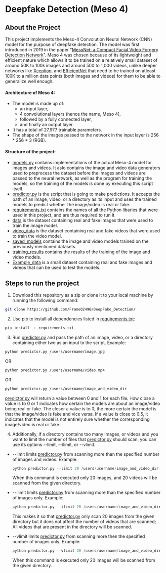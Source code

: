 # Deepfake Detection (Meso 4)


## About the Project
This project implements the Meso-4 Convolution Neural Network (CNN) model for the purpose of deepfake detection.
The model was first introduced in 2019 in the paper "[MesoNet: a Compact Facial Video Forgery Detection Network](https://arxiv.org/abs/1809.00888)".
Meso 4 was chosen because of its lightweight and efficient nature which allows it to be trained on a relatively small dataset of around 50K to 100k images and around 500 to 1,000 videos, unlike deeper networks like [Xception](https://arxiv.org/abs/1610.02357), and [EfficientNet](https://arxiv.org/abs/1905.11946) that need to be trained on atleast 100K to a million data points (both images and videos) for them to be able to generalize well enough.

#### Architecture of Meso 4:
* The model is made up of:
  * an input layer,
  * 4 convolutional layers (hence the name, Meso 4),
  * followed by a fully connected layer,
  * and finally an output layer.
* It has a total of 27,977 trainable parameters.
* The shape of the images passed to the network in the input layer is 256 * 256 * 3 (RGB).

#### Structure of the project:
* [models.py](https://github.com/Frame02496/DeepFake_Detection/blob/main/models.py) contains implementations of the actual Meso-4 model for images and videos. It aslo contains the image and video data generators used to preprocess the dataset before the images and videos are passed to the neural network, as well as the program for training the models, so the training of the models is done by executing this script itself.
* [predictor.py](https://github.com/Frame02496/DeepFake_Detection/blob/main/predictor.py) is the script that is going to make predictions. It accepts the path of an image, video, or a directory as its input and uses the trained models to predict whether the image/video is real or fake.
* [requirements.txt](https://github.com/Frame02496/DeepFake_Detection/blob/main/requirements.txt) contains the names of all the Python libaries that were used in this project, and are thus required to run it.
* [data](https://github.com/Frame02496/DeepFake_Detection/blob/main/data) is the dataset containing real and fake images that were used to train the image model.
* [video_data](https://github.com/Frame02496/DeepFake_Detection/blob/main/viideo_data) is the dataset containing real and fake videos that were used to train the video model.
* [saved_models](https://github.com/Frame02496/DeepFake_Detection/blob/main/saved_models) contains the image and video models trained on the previously mentioned datasets.
* [training_results](https://github.com/Frame02496/DeepFake_Detection/blob/main/training_results) contains the results of the training of the image and video models.
* [Example_data](https://github.com/Frame02496/DeepFake_Detection/blob/main/Example_data) is a small dataset containing real and fake images and videos that can be used to test the models.
## Steps to run the project

1. Download this repository as a zip or clone it to your local machine by running the following command:
``` bash
git clone https://github.com/Frame02496/DeepFake_Detection/
```
2. Use pip to install all dependencies listed in [requirements.txt](https://github.com/Frame02496/DeepFake_Detection/blob/main/requirements.txt):
``` bash
pip install -r requirements.txt
```
3. Run [predictor.py](https://github.com/Frame02496/DeepFake_Detection/blob/main/predictor.py) and pass the path of an image, video, or a directory containing either two as an input to the script.
Example:
``` bash
python predictor.py /users/username/image.jpg
```
OR
``` bash
python predictor.py /users/username/video.mp4
```
OR
``` bash
python predictor.py /users/username/image_and_video_dir
```
[predictor.py](https://github.com/Frame02496/DeepFake_Detection/blob/main/predictor.py) will return a value between 0 and 1 for each file.
How close a value is to 0 or 1 indicates how certain the models are about an image/video being real or fake.
The closer a value is to 0, the more certain the model is that the image/video is fake and vice versa.
If a value is close to 0.5, it indicates that the model is not entirely sure whether the corresponding image/video is real or fake.

4. Additionally, if a directory contains too many images, or videos and you want to limit the number of files that [predictor.py](https://github.com/Frame02496/DeepFake_Detection/blob/main/predictor.py) should scan, you can use its options --limit, --ilimit, or --vlimit.
* --limit limits [predictor.py](https://github.com/Frame02496/DeepFake_Detection/blob/main/predictor.py) from scanning more than the specified number of images and videos.
  Example:
  ``` python
  python predictor.py --limit 20 /users/username/image_and_video_dir
  ```
  When this command is executed only 20 images, and 20 videos will be scanned from the given directory.

* --ilimit limits [predictor.py](https://github.com/Frame02496/DeepFake_Detection/blob/main/predictor.py) from scanning more than the specified number of images only.
  Example:
  ``` python
  python predictor.py --ilimit 20 /users/username/image_and_video_dir
  ```
  This makes it so that [predictor.py](https://github.com/Frame02496/DeepFake_Detection/blob/main/predictor.py) only scan 20 images from the given directory but it does not affect the number of videos that are scanned; All videos that are present in the directory will be scanned.
  
* --vlimit limits [predictor.py](https://github.com/Frame02496/DeepFake_Detection/blob/main/predictor.py) from scanning more then the specified number of images only.
  Example:
  ``` python
  python predictor.py --vlimit 20 /users/username/image_and_video_dir
  ```
  When this command is executed only 20 images will be scanned from the given directory.
